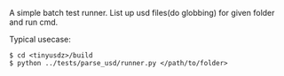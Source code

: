 A simple batch test runner. List up usd files(do globbing) for given folder and run cmd.

Typical usecase:

```
$ cd <tinyusdz>/build
$ python ../tests/parse_usd/runner.py </path/to/folder>
```
